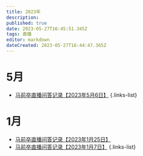 ```yaml
---
title: 2023年
description: 
published: true
date: 2023-05-27T16:45:51.345Z
tags: 直播
editor: markdown
dateCreated: 2023-05-27T16:44:47.365Z
---
```


# 5月

- [马前卒直播问答记录【2023年5月6日】](./2023/5/6.md)
{.links-list}

# 1月

- [马前卒直播问答记录【2023年1月25日】](./2023/1/25.md)
- [马前卒直播问答记录【2023年1月7日】](./2023/1/7.md)
{.links-list}